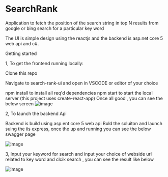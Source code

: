 # SearchRank
Application to fetch the position of the search string in top N results from google or bing search for  a particular key word 

The UI is simple design using  the reactjs and the backend is asp.net core 5 web api and c#.


Getting started

1, To get the frontend running locally:

Clone this repo

Navigate to search-rank-ui  and open in VSCODE or editor of your  choice 

npm install to install all req'd dependencies
npm start to start the local server (this project uses create-react-app)
Once all good , you can see the below screen 
![image](https://user-images.githubusercontent.com/11384742/104116584-e6950a80-536d-11eb-83c4-eb7ff2b82973.png)


2, To launch the backend Api 

Backend is build using asp.ent core 5 web api
Buld the soluiton and launch suing the iis express, once the up and running you can see the below swagger page 


![image](https://user-images.githubusercontent.com/11384742/104116661-bb5eeb00-536e-11eb-807e-7b881fafbedc.png)


3, Input your keyword for search and input your choice of webside url related to key word and clcik search , you can see the result like below 

![image](https://user-images.githubusercontent.com/11384742/104116557-b188b800-536d-11eb-950c-d62e371b5c6f.png)
